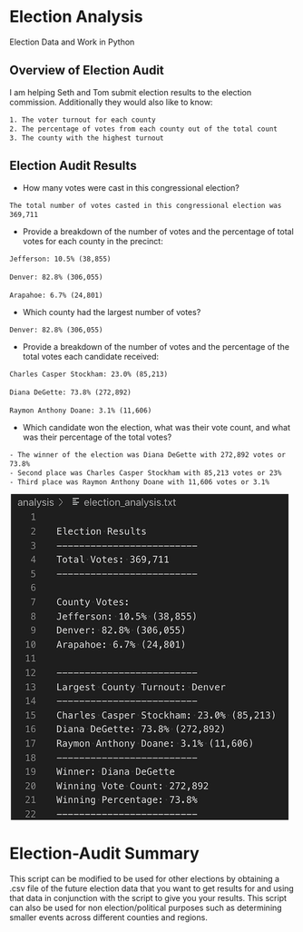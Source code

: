 # Election Analysis
Election Data and Work in Python
## Overview of Election Audit
I am helping Seth and Tom submit election results to the election commission. Additionally they would also like to know:
```
1. The voter turnout for each county
2. The percentage of votes from each county out of the total count
3. The county with the highest turnout
```
## Election Audit Results
- How many votes were cast in this congressional election?
```
The total number of votes casted in this congressional election was 369,711
```
- Provide a breakdown of the number of votes and the percentage of total votes for each county in the precinct:
```
Jefferson: 10.5% (38,855)

Denver: 82.8% (306,055)

Arapahoe: 6.7% (24,801)
```
- Which county had the largest number of votes?
```
Denver: 82.8% (306,055)
```
- Provide a breakdown of the number of votes and the percentage of the total votes each candidate received:
```
Charles Casper Stockham: 23.0% (85,213)

Diana DeGette: 73.8% (272,892)

Raymon Anthony Doane: 3.1% (11,606)
```
- Which candidate won the election, what was their vote count, and what was their percentage of the total votes?
```
- The winner of the election was Diana DeGette with 272,892 votes or 73.8%
- Second place was Charles Casper Stockham with 85,213 votes or 23%
- Third place was Raymon Anthony Doane with 11,606 votes or 3.1%
```
![Election Results](Resources/Election_Analysis_Screenshot.png)

# Election-Audit Summary
This script can be modified to be used for other elections by obtaining a .csv file of the future election data that you want to get results for and using that data in conjunction with the script to give you your results. This script can also be used for non election/political purposes such as determining smaller events across different counties and regions.

